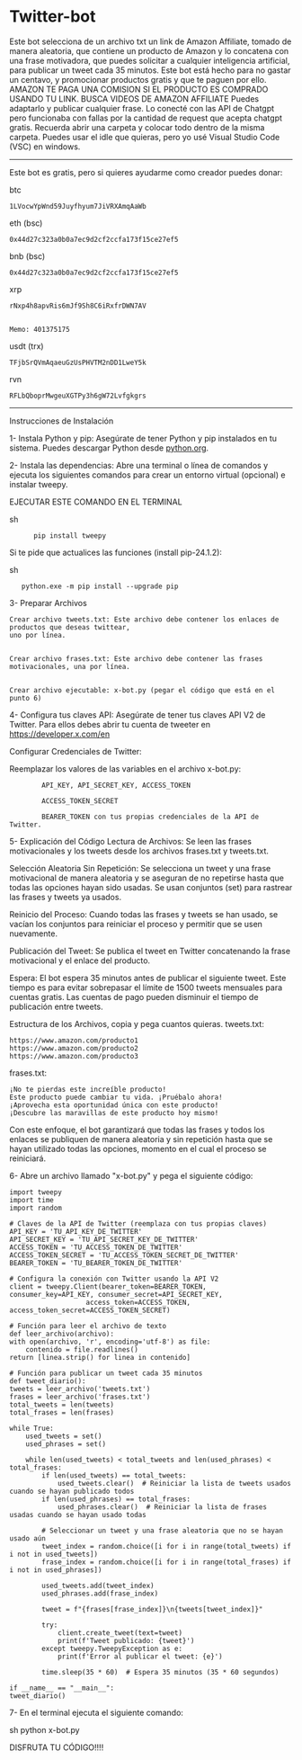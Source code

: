 # Twitter-bot
Este bot selecciona de un archivo txt un link de Amazon Affiliate, tomado de manera aleatoria, 
que contiene un producto de Amazon y lo concatena con una frase motivadora, que puedes solicitar
a cualquier inteligencia artificial, para publicar un tweet cada 35 minutos.
Este bot está hecho para no gastar un centavo, y promocionar productos gratis y que te paguen por ello.
AMAZON TE PAGA UNA COMISION SI EL PRODUCTO ES COMPRADO USANDO TU LINK. BUSCA VIDEOS DE AMAZON AFFILIATE
Puedes adaptarlo y publicar cualquier frase. Lo conecté con las API de Chatgpt pero funcionaba con fallas por la cantidad de request que acepta chatgpt gratis.
Recuerda abrir una carpeta y colocar todo dentro de la misma carpeta. 
Puedes usar el idle que quieras, pero yo usé Visual Studio Code (VSC) en windows.

*************************************************************************************************************

Este bot es gratis, pero si quieres ayudarme como creador puedes donar:

btc 

	1LVocwYpWnd59Juyfhyum7JiVRXAmqAaWb

eth (bsc)

	0x44d27c323a0b0a7ec9d2cf2ccfa173f15ce27ef5

bnb (bsc)

	0x44d27c323a0b0a7ec9d2cf2ccfa173f15ce27ef5

xrp

	rNxp4h8apvRis6mJf9Sh8C6iRxfrDWN7AV


	Memo: 401375175

usdt (trx)

	TFjbSrQVmAqaeuGzUsPHVTM2nDD1LweY5k

rvn

	RFLbQboprMwgeuXGTPy3h6gW72Lvfgkgrs

*************************************************************************************************************

Instrucciones de Instalación

1- Instala Python y pip: Asegúrate de tener Python y pip instalados en tu sistema. 
   Puedes descargar Python desde [python.org](https://www.python.org/).

2- Instala las dependencias: Abre una terminal o línea de comandos y ejecuta los siguientes comandos
   para crear un entorno virtual (opcional) e instalar tweepy.

   EJECUTAR ESTE COMANDO EN EL TERMINAL

   sh

		  pip install tweepy

   Si te pide que actualices las funciones (install pip-24.1.2):

   sh

	   python.exe -m pip install --upgrade pip



3- Preparar Archivos

    Crear archivo tweets.txt: Este archivo debe contener los enlaces de productos que deseas twittear,
    uno por línea.

   
    Crear archivo frases.txt: Este archivo debe contener las frases motivacionales, una por línea.


    Crear archivo ejecutable: x-bot.py (pegar el código que está en el punto 6)



4- Configura tus claves API: Asegúrate de tener tus claves API V2 de Twitter. Para ellos debes 
   abrir tu cuenta de tweeter en https://developer.x.com/en

   Configurar Credenciales de Twitter:

   Reemplazar los valores de las variables en el archivo x-bot.py: 

   			API_KEY, API_SECRET_KEY, ACCESS_TOKEN 

   			ACCESS_TOKEN_SECRET

   			BEARER_TOKEN con tus propias credenciales de la API de Twitter.



5- Explicación del Código
   Lectura de Archivos: Se leen las frases motivacionales y los tweets desde los archivos frases.txt y
   tweets.txt.
   
   Selección Aleatoria Sin Repetición: Se selecciona un tweet y una frase motivacional de manera aleatoria
   y se aseguran de no repetirse hasta que todas las opciones hayan sido usadas. 
   Se usan conjuntos (set) para rastrear las frases y tweets ya usados.
   
   Reinicio del Proceso: Cuando todas las frases y tweets se han usado, se vacían los conjuntos
   para reiniciar el proceso y permitir que se usen nuevamente.
   
   Publicación del Tweet: Se publica el tweet en Twitter concatenando la frase motivacional y
   el enlace del producto.
   
   Espera: El bot espera 35 minutos antes de publicar el siguiente tweet. Este tiempo es para 
   evitar sobrepasar el límite de 1500 tweets mensuales para cuentas gratis.
   Las cuentas de pago pueden disminuir el tiempo de publicación entre tweets.

Estructura de los Archivos, copia y pega cuantos quieras.
tweets.txt:

 	https://www.amazon.com/producto1
 	https://www.amazon.com/producto2
 	https://www.amazon.com/producto3

frases.txt:

	¡No te pierdas este increíble producto!
	Este producto puede cambiar tu vida. ¡Pruébalo ahora!
	¡Aprovecha esta oportunidad única con este producto!
	¡Descubre las maravillas de este producto hoy mismo!


Con este enfoque, el bot garantizará que todas las frases y todos los enlaces se publiquen
de manera aleatoria y sin repetición hasta que se hayan utilizado todas las opciones, 
momento en el cual el proceso se reiniciará.


6- Abre un archivo llamado "x-bot.py" y pega el siguiente código:

    import tweepy
    import time
    import random

    # Claves de la API de Twitter (reemplaza con tus propias claves)
    API_KEY = 'TU_API_KEY_DE_TWITTER'
    API_SECRET_KEY = 'TU_API_SECRET_KEY_DE_TWITTER'
    ACCESS_TOKEN = 'TU_ACCESS_TOKEN_DE_TWITTER'
    ACCESS_TOKEN_SECRET = 'TU_ACCESS_TOKEN_SECRET_DE_TWITTER'
    BEARER_TOKEN = 'TU_BEARER_TOKEN_DE_TWITTER'

    # Configura la conexión con Twitter usando la API V2
    client = tweepy.Client(bearer_token=BEARER_TOKEN, consumer_key=API_KEY, consumer_secret=API_SECRET_KEY,
                       access_token=ACCESS_TOKEN, access_token_secret=ACCESS_TOKEN_SECRET)

    # Función para leer el archivo de texto
    def leer_archivo(archivo):
    with open(archivo, 'r', encoding='utf-8') as file:
        contenido = file.readlines()
    return [linea.strip() for linea in contenido]

    # Función para publicar un tweet cada 35 minutos
    def tweet_diario():
    tweets = leer_archivo('tweets.txt')
    frases = leer_archivo('frases.txt')
    total_tweets = len(tweets)
    total_frases = len(frases)

    while True:
        used_tweets = set()
        used_phrases = set()

        while len(used_tweets) < total_tweets and len(used_phrases) < total_frases:
            if len(used_tweets) == total_tweets:
                used_tweets.clear()  # Reiniciar la lista de tweets usados cuando se hayan publicado todos
            if len(used_phrases) == total_frases:
                used_phrases.clear()  # Reiniciar la lista de frases usadas cuando se hayan usado todas

            # Seleccionar un tweet y una frase aleatoria que no se hayan usado aún
            tweet_index = random.choice([i for i in range(total_tweets) if i not in used_tweets])
            frase_index = random.choice([i for i in range(total_frases) if i not in used_phrases])

            used_tweets.add(tweet_index)
            used_phrases.add(frase_index)

            tweet = f"{frases[frase_index]}\n{tweets[tweet_index]}"

            try:
                client.create_tweet(text=tweet)
                print(f'Tweet publicado: {tweet}')
            except tweepy.TweepyException as e:
                print(f'Error al publicar el tweet: {e}')

            time.sleep(35 * 60)  # Espera 35 minutos (35 * 60 segundos)

    if __name__ == "__main__":
    tweet_diario()



7- En el terminal ejecuta el siguiente comando:

sh
python x-bot.py  


DISFRUTA TU CÓDIGO!!!!
